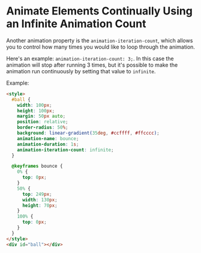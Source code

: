 # Animate Elements Continually Using an Infinite Animation Count

Another animation property is the `animation-iteration-count`, which allows you to control how many times you would like to loop through the animation.

Here's an example: `animation-iteration-count: 3;`. In this case the animation will stop after running 3 times, but it's possible to make the animation run continuously by setting that value to `infinite`.

Example:

```html
<style>
  #ball {
    width: 100px;
    height: 100px;
    margin: 50px auto;
    position: relative;
    border-radius: 50%;
    background: linear-gradient(35deg, #ccffff, #ffcccc);
    animation-name: bounce;
    animation-duration: 1s;
    animation-iteration-count: infinite;
  }

  @keyframes bounce {
    0% {
      top: 0px;
    }
    50% {
      top: 249px;
      width: 130px;
      height: 70px;
    }
    100% {
      top: 0px;
    }
  }
</style>
<div id="ball"></div>
```
